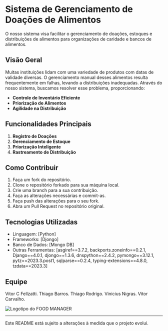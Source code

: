 # Sistema de Gerenciamento de Doações de Alimentos

O nosso sistema visa facilitar o gerenciamento de doações, estoques e distribuições de alimentos para organizações de caridade e bancos de alimentos.

## Visão Geral

Muitas instituições lidam com uma variedade de produtos com datas de validade diversas. O gerenciamento manual desses alimentos resulta frequentemente em falhas, levando a distribuições inadequadas. Através do nosso sistema, buscamos resolver esse problema, proporcionando:

- **Controle de Inventário Eficiente**
- **Priorização de Alimentos**
- **Agilidade na Distribuição**

## Funcionalidades Principais

1. **Registro de Doações**
2. **Gerenciamento de Estoque**
3. **Priorização Inteligente**
4. **Rastreamento de Distribuição**

## Como Contribuir

1. Faça um fork do repositório.
2. Clone o repositório forkado para sua máquina local.
3. Crie uma branch para a sua contribuição.
4. Faça as alterações necessárias e commit-as.
5. Faça push das alterações para o seu fork.
6. Abra um Pull Request no repositório original.

## Tecnologias Utilizadas

- Linguagem: [Python]
- Frameworks: [Djongo]
- Banco de Dados: [Mongo DB]
- Outras Ferramentas: [asgiref==3.7.2, backports.zoneinfo==0.2.1, Django==4.0.1, djongo==1.3.6, dnspython==2.4.2, pymongo==3.12.1, pytz==2023.3.post1, sqlparse==0.2.4, typing-extensions==4.8.0, tzdata==2023.3]

## Equipe

 Vitor C Fellzatti.
 Thiago Barros.
 Thiago Rodrigo.
 Vinicius Nigras.
 Vitor Carvalho.

![Logotipo do FOOD MANAGER](Projeto_integrador_3/DESIGN/Food_png.png)

---

Este README está sujeito a alterações à medida que o projeto evolui.

